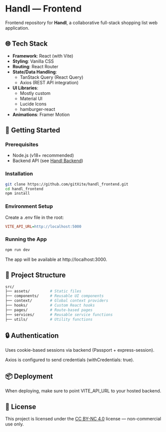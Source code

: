 # Handl — Frontend

Frontend repository for **Handl**, a collaborative full-stack shopping list web application.

## 🌐 Tech Stack

- **Framework**: React (with Vite)
- **Styling**: Vanilla CSS
- **Routing**: React Router
- **State/Data Handling**:
  - TanStack Query (React Query)
  - Axios (REST API integration)
- **UI Libraries**:
  - Mostly custom
  - Material UI
  - Lucide Icons
  - hamburger-react
- **Animations**: Framer Motion

## 🚀 Getting Started

### Prerequisites
- Node.js (v18+ recommended)
- Backend API (see [Handl Backend](https://github.com/gitXite/handl_backend))

### Installation

```bash
git clone https://github.com/gitXite/handl_frontend.git
cd handl_frontend
npm install
```

### Environment Setup
Create a .env file in the root:
```ini
VITE_API_URL=http://localhost:5000
```

### Running the App
```bash
npm run dev
```
The app will be available at http://localhost:3000. 

## 📁 Project Structure
```bash
src/
├── assets/         # Static files
├── components/     # Reusable UI components
├── context/        # Global context providers
├── hooks/          # Custom React hooks
├── pages/          # Route-based pages
├── services/       # Reusable service functions
├── utils/          # Utility functions
```

## 🔒 Authentication
Uses cookie-based sessions via backend (Passport + express-session). 

Axios is configured to send credentials (withCredentials: true). 

## 📦 Deployment
When deploying, make sure to point VITE_API_URL to your hosted backend. 

## 📄 License

This project is licensed under the [CC BY-NC 4.0](https://creativecommons.org/licenses/by-nc/4.0/) license — non-commercial use only.
